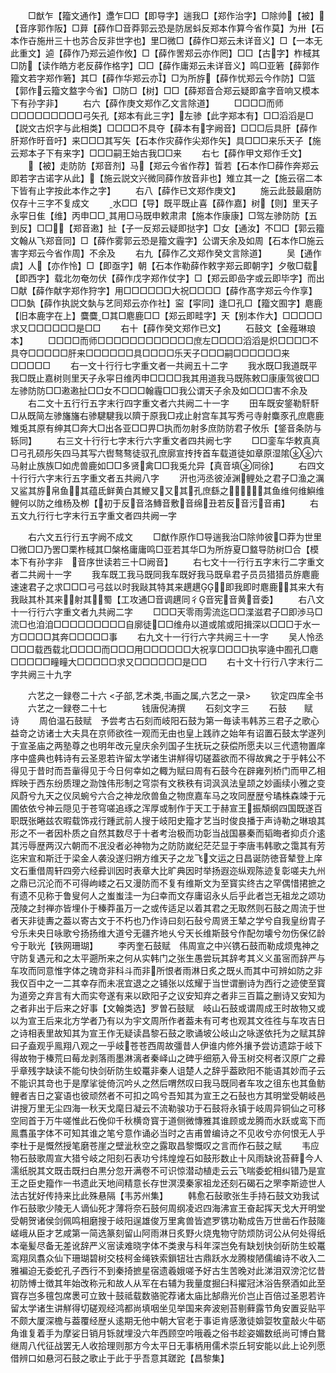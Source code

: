 <!-- { "loadSidebar": true } -->
　　□猷乍【籀文通作】邍乍□□【即导字】遄我□【郑作治字】□除帅【被】【音序郭作阪】□萛【薛作□音莽郭云恐是防居蚪反郑本作算今省作莫】为卅【石本作卋施卅三十也苏合反非世字也】里□微□【薛作□郑云未详音义】□【一本无此重文】逌【薛作乃郑云逌作攸】□【薛作罟郑云亦作罔】□□【古字】柞棫其□防【读作皓方老反薛作格字】□□【薛作庸郑云未详音义】鸣□亚箬【薛郭作籀文若字郑作箬】其□【薛作华郑云亦】□为所斿【薛作忧郑云今作防】□篮【郭作云籀文盩字今省】□防□【树】□□【薛郑音合郑云疑即畣字音响又模本下有孙字非】
　　右六【薛作庚文郑作乙文言除道】
　　□□□□而师□□□□□□□□□弓矢孔【郑本有此三字】左骖【此字郑本有】□□滔滔是□【説文古炽字与此相类】□□□□不具夺【薛本有字阙音】□□□后具肝【薛作肝郑作旴音吁】来□□□其写矢【石本作灾薛作尖郑作矢】具□□□来乐天子【施云郑本子下有来字】□□□嗣王始古我□□来
　　右七【薛作甲文郑作壬文】
　　【被】走防防【郑音剂】马【郑云今省作荐】晢若【石本作□薛作奔郑云即若字古诺字从此】【施云説文兴微同薛作放音非也】雉立其一之【施云宿二本下皆有止字按此本作之字】
　　右八【薛作已文郑作庚文】
　　施云此鼓最磨防仅存十三字不复成文
　　水□□【导】既平既止喜【薛作嘉】树【则】里天子永寜日隹【维】丙申□□其用□马既申敕肃肃【施本作康康】□驾左骖防防【五到反】□□【郑音遫】扯【子一反郑云疑即挞字】□女【通汝】不□□【郭云籀文翰从飞郑音同】□【薛作雾郭云恐是籀文霾字】公谓天余及如周【石本作□施云害字郑云今省作周】不余及
　　右九【薛作乙文郑作癸文言除道】
　　吴【通作虞】人【亦作怜】□【即亟字】朝【石本作勒薛作敕字郑云即朝字】夕敬□载【即西字】载北勿奄勿伏【薛作戊字郑作仗字】□【郑云即嵒字或云即毕字】而出□献【薛作献字郑作狩字】用□□□□□□大祝□□□□【薛作髙字郑云今作享】□□埶【薛作执説文埶与艺同郑云亦作社】寍【寜同】逢□孔□【籀文囿字】麀鹿【旧本鹿字在上】麌麌□其□麀鹿□□【郑云即畦字】天【别本作大】□□□□□求又□□□□□□是□□
　　右十【薛作癸文郑作已文】
　　石鼓文【金薤琳琅本】
　　□□□□而师□□□□□□□□□□□□庶左□□□□滔滔是炽□□□□不具夺□□□□□肝来□□□□□□具□□□□乐天子□□□嗣□□□□□□来□□□□□
　　右一文十行行七字重文者一共阙五十二字
　　我水既□我道既平我□既止嘉树则里天子永寜日维丙申□□□□我其用道我马既陈敕□康康驾彼□□左骖防防□□遫遫扯□□女不□□□翰霾□□我公谓天子余及如□□□害不余及
　　右二文十五行行五字末行四字重文者六共阙二十一字
　　田车既安鋚勒馯馯□从既简左骖旛旛右骖騝騝我以隮于原我□戎止射宫车其写秀弓寺射麋豕孔庶麀鹿雉兎其原有绅其□奔大□出各亚□□畀□执而勿射多庶防防君子攸乐【鋚音条防与轹同】
　　右三文十行行七字末行六字重文者四共阙七字
　　□□銮车华敕真真□弓孔硕彤矢四马其写六辔骜骜徒驭孔庶廓宣抟抟首车载道徒如章原湿隂六马射止族族□如虎兽鹿如□□多贤禽□□我兎允异【真音填同徐】
　　右四文十行行六字末行五字重文者五共阙八字
　　汧也沔丞彼淖渊鲤处之君子□渔之濿又鲨其斿帛鱼其蕴氐鲜黄白其鯾又又其孔庶繇之其鱼维何维鱮维鲤何以防之维杨及栁【初于反音洛鱄音敷音绵丑若反音污音甫】
　　右五文九行行七字末行五字重文者四共阙一字

　　右六文五行行五字阙不成文
　　□猷作原作□导遄我治□除帅彼□莽为世里□微□□乃罟□栗柞棫其□槃格庸庸鸣□亚若其华□为所斿夏□盩导防树□合【模本下有孙字非　音序世读若三十□阙音】
　　右七文十一行行五字末行二字重文者二共阙十一字
　　我车既工我马既同我车既好我马既阜君子员员猎猎员斿麀鹿速速君子之求□□□弓弓兹以时我敺其特其来趩趩即我即时麀鹿其来大有我敺其朴其来射其蜀【工攻通□音调趩同彳音宪音黄音委】
　　右八文十一行行六字重文者九共阙二字
　　□□□天零雨雱流迄□□渫滋君子□即渉马□流□也洎洎□□□□□□□□□自廓徒□□维舟以道或隂或阳揖深以□□□于水一方□□□□其奔□□□□□事
　　右九文十一行行六字共阙三十一字
　　吴人怜丞□□□载西载北□□□□而□□□用□□□□□□大祝享□□□□执寜逄中囿孔□麀□□□□□疃疃大□□□□□求又□□□□□□是□□
　　右十文十行行八字末行二字共阙三十九字

　　六艺之一録卷二十六
<子部,艺术类,书画之属,六艺之一录>
　　钦定四库全书
　　六艺之一録卷二十七　　　　钱唐倪涛撰
　　石刻文字三
　　石鼓　　赋　诗
　　周伯温石鼓赋　予尝考古石刻而岐阳石鼓为第一毎读韦韩苏三君子之歌心益竒之访诸士大夫具在京师欲徃一观而无由也皇上践祚之始年有诏置石鼓太学遂列于宣圣庙之两塾尊之也明年改元皇庆余列国子生抚玩之获偿所愿夫以三代遗物置庠序中盛典也韩诗有云圣恩若许留太学诸生讲觧得切磋葢欲而不得故兾之于乎韩公不得见于昔时而吾軰得见于今日何幸如之輙为赋曰周有石鼓今在辟雍列桥门而甲乙相辉映于西东纷质理之泐蚀伟形制之穹崇有文秩秩有词沨沨法皇颉之妙画续小雅之变风蔚兮九天之仪凤蜿兮六合之神龙欣兽鱼之物庶嘉车马之攻同歴歴兮璚株森竦于元圃依依兮神云隠见于苍穹嗟追琢之浑厚或制作于天工于赫宣王振頽纲四国既遂百职既张睠兹农暇载饰戎行踵武前人搜于岐阳史籀才艺当时俊良播于声诗勒之琳琅其形之不一者因朴质之自然其数尽于十者考治极而功彰当战国暴秦而韬晦者抑贞介逺其污辱歴两汉六朝而不冺没者必神物为之防防嵗纪茫茫显于李唐韦韩歌之霭其有芳迄宋宣和斯迁于梁金人袭没遂归朔方维天子之龙飞文运之日昌诞防徳音辇登上庠文石重借周轩四旁六经彛训因时表章大比旷典因时举扬遐迩纵观陈迹复彰嗟夫九州之鼎已沉沦而不可得岣嵝之石又漫防而不复有维斯文为至寳实终古之罕偶惜捃摭之有遗不见称于鲁叟何人之蚩蚩洼一为臼幸而文存庸诏永乆后乎此者岂无祖龙之颂功茂陵之封禅亦皆埋仆于榛莽虽万一之或传适足以着其君之无取然则石鼓之周流于世者天非徒夀之葢以寄古文于不朽也乃作诗曰刻石鼔兮周贤王辇之学兮自我皇纷胄子兮乐未央日咏歌兮扬扬维大道兮无疆齐地乆兮天长维斯鼓兮作配勿壊兮勿伤保亿龄兮于耿光【铁网珊瑚】
　　李丙奎石鼓赋　伟周宣之中兴镌石鼓而勒成烦鬼神之守防复遇元和之太平遡所来之何从实韩门之张生愚尝玩其辞考其义义虽宻而辞严与车攻而同意惟字体之瑰竒非科斗而非所恨者雨淋日炙之既乆而其中可辨如防之非我仅百中之一二其幸存而未冺宜退之之铺张以炫耀于当世谓删诗为西行之迹使至寳为道旁之弃言有大而实夸遂有来以欧阳子之议安知弃之者非三百篇之删诗又安知为之者非出于后来之好事【文翰类选】罗曽石鼓赋　岐山石鼓或谓周成王时故物又或以为宣王后来北方学者乃有以为宇文周所作者葢未有可考也观其文徃徃与车攻吉日之诗相表里故知其为宣王作无疑读昌黎石鼓之歌诵坡公岐山之咏遂依托为之赋其辞曰子盍观乎鳯翔八观之一乎岐苍苍西周故彊昔人伊谁内修外攘予尝访遗踪于岐下得故物于榛荒曰莓龙剥落雨墨淋漓者秦峄山之碑乎细筋入骨玉树交柯者汉原广之彛乎章残字缺读不能句快剑斫防生蛟鼍非秦人诅楚人之辞乎葢欧阳不能语其妙而子云不能识其竒也于是摩挲徙倚沉吟乆之然后喟然叹曰我马既同者车攻之徂东也其鱼鲂鲤者吉日之宴语也彼顽然者不可扣之鸣兮吾知其为宣王之石鼔也方其明堂受朝岐邑讲搜万里无尘四海一秋天戈麾日凝云不流勒骏功于石鼓将永镇于岐周异铜仙之可移空囘首于万牛嗟惟此石俛仰千秋横竒寳于道侧微慱雅其谁顾或龙腾而水跃或鸾下而鳯翥虽字体不可知其谁之笔兮意作诵必当时之吉甫曽编诗之不见收兮亦何恨无人乎李杜于是慨然授笔磨苍崖之壁泚秋空之露取昌黎慨叹之言而作石鼓之赋
　　韦应物石鼓歌周宣大猎兮岐之阳刻石表功兮炜煌煌石如鼓形数止十风雨缺讹苔藓今人濡纸脱其文既击既扫白黒分忽开满卷不可识惊潜动植走云云飞喘委蛇相纠错乃是宣王之臣史籀作一书遗此天地间精意长存世溟漠秦家祖龙还刻石碣石之罘李斯迹世人法古犹好传持来比此殊悬隔【韦苏州集】
　　韩愈石鼔歌张生手持石鼓文劝我试作石鼓歌少陵无人谪仙死才薄将奈石鼓何周纲凌迟四海沸宣王奋起挥天戈大开明堂受朝贺诸侯剑佩鸣相磨搜于岐阳逞雄俊万里禽兽皆遮罗镌功勒成告万世凿石作鼓隓嵯峨从臣才艺咸第一简选篆刻留山阿雨淋日炙野火烧鬼物守防烦防诃公从何处得纸本毫髪尽备无差讹辞严义宻读难晓字体不类隶与科年深岂免有缺划快剑斫防生蛟鼍鸾翔凤翥众仙下珊瑚碧树交枝柯金绳铁索鎻钮壮古鼎跃水龙腾梭陋儒编诗不收入二雅褊迫无委蛇孔子西行不到秦掎摭星宿遗羲娥嗟予好古生苦晚对此涕泪双滂沱忆昔初防愽士徴其年始改称元和故人从军在右辅为我量度掘臼科擢冠沐浴告祭酒如此至寳存岂多氊包席褁可立致十鼓祗载数骆驼荐诸太庙比郜鼎光价岂止百倍过圣恩若许留太学诸生讲觧得切磋观经鸿都尚填咽坐见举国来奔波剜苔剔藓露节角安置妥贴平不颇大厦深檐与葢覆经歴乆逺期无他中朝大官老于事讵肯感激徒媕娿牧童敲火牛砺角谁复着手为摩娑日销月铄就埋没六年西顾空吟哦羲之俗书趁姿媚数纸尚可博白鵞继周八代征战罢无人收拾理则那方今太平日无事柄用儒术崇丘轲安能以此上论列愿借辨口如悬河石鼓之歌止于此于乎吾意其蹉跎【昌黎集】
